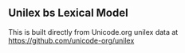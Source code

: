 Unilex bs Lexical Model
----------------------

This is built directly from Unicode.org unilex data at
https://github.com/unicode-org/unilex
